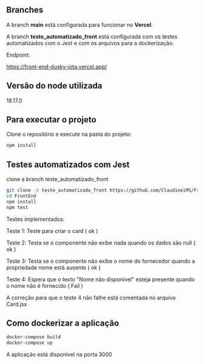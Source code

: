 ## Branches

A branch **main** está configurada para funcionar no **Vercel**.

A branch **teste_automatizado_front** está configurada com os testes automatizados com o Jest e com os arquivos para a dockerização.

Endpoint:

https://front-end-dusky-iota.vercel.app/


## Versão do node utilizada

18.17.0

## Para executar o projeto

Clone o repositório e execute na pasta do projeto:

```bash
npm install
```

## Testes automatizados com Jest

clone a branch teste_automatizado_front

```bash
git clone -b teste_automatizado_front https://github.com/ClaudineiMS/FrontEnd.git
cd FrontEnd
npm install
npm test
```

Testes implementados: 

Teste 1: Teste para criar o card ( ok )

Teste 2: Testa se o componente não exibe nada quando os dados são null ( ok )

Teste 3: Testa se o componente não exibe o nome do fornecedor quando a propriedade nome está ausente ( ok )

Teste 4: Espera que o texto "Nome não disponível" esteja presente quando o nome não é fornecido ( Fail )

A correção para que o teste 4 não falhe está comentada no arquivo Card.jsx


## Como dockerizar a aplicação

```bash
docker-compose build
docker-compose up
```

A aplicação está disponivel na porta 3000